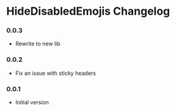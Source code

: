 # HideDisabledEmojis Changelog

### 0.0.3

 - Rewrite to new lib

### 0.0.2

 - Fix an issue with sticky headers

### 0.0.1

 - Initial version